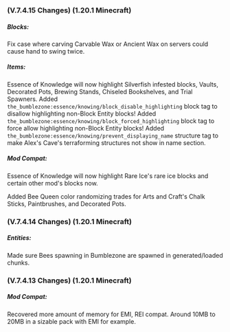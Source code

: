 ### **(V.7.4.15 Changes) (1.20.1 Minecraft)**

##### Blocks:
Fix case where carving Carvable Wax or Ancient Wax on servers could cause hand to swing twice.

##### Items:
Essence of Knowledge will now highlight Silverfish infested blocks, Vaults, Decorated Pots, Brewing Stands, Chiseled Bookshelves, and Trial Spawners.
 Added `the_bumblezone:essence/knowing/block_disable_highlighting` block tag to disallow highlighting non-Block Entity blocks!
 Added `the_bumblezone:essence/knowing/block_forced_highlighting` block tag to force allow highlighting non-Block Entity blocks!
 Added `the_bumblezone:essence/knowing/prevent_displaying_name` structure tag to make Alex's Cave's terraforming structures not show in name section.

##### Mod Compat:
Essence of Knowledge will now highlight Rare Ice's rare ice blocks and certain other mod's blocks now.

Added Bee Queen color randomizing trades for Arts and Craft's Chalk Sticks, Paintbrushes, and Decorated Pots.


### **(V.7.4.14 Changes) (1.20.1 Minecraft)**

##### Entities:
Made sure Bees spawning in Bumblezone are spawned in generated/loaded chunks.


### **(V.7.4.13 Changes) (1.20.1 Minecraft)**

##### Mod Compat:
Recovered more amount of memory for EMI, REI compat. Around 10MB to 20MB in a sizable pack with EMI for example.
